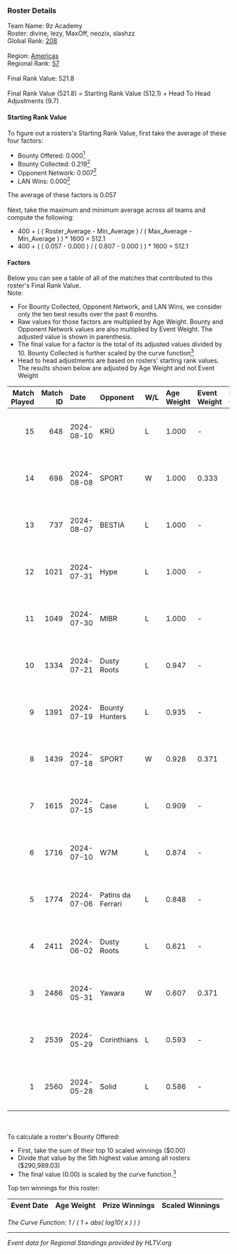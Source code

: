### Roster Details<br />
Team Name: 9z Academy<br />
Roster: divine, lezy, MaxOff, neozix, slashzz<br />
Global Rank: [208](../../standings_global_2024_08_28.md)<br />
<br />
Region: [Americas]( ../../standings_americas_2024_08_28.md)<br />
Regional Rank: [57]( ../../standings_americas_2024_08_28.md)<br />
<br />
Final Rank Value:  521.8<br />
<br />
Final Rank Value (521.8) = Starting Rank Value (512.1) + Head To Head Adjustments (9.7)<br />

#### Starting Rank Value<br />
To figure out a rosters's Starting Rank Value, first take the average of these four factors:<br />
- Bounty Offered: 0.000[<sup>1</sup>](#table2)
- Bounty Collected: 0.219[<sup>2</sup>](#table1)
- Opponent Network: 0.007[<sup>2</sup>](#table1)
- LAN Wins: 0.000[<sup>2</sup>](#table1)

The average of these factors is 0.057<br />
<br />
Next, take the maximum and minimum average across all teams and compute the following:<br />
- 400 + ( ( Roster_Average - Min_Average ) / ( Max_Average - Min_Average ) ) * 1600 = 512.1
- 400 + ( ( 0.057 - 0.000 ) / ( 0.807 - 0.000 ) ) * 1600 = 512.1


#### Factors<br />
Below you can see a table of all of the matches that contributed to this roster's Final Rank Value.<br />
Note:<br />

- For Bounty Collected, Opponent Network, and LAN Wins, we consider only the ten best results over the past 6 months.
- Raw values for those factors are multiplied by Age Weight. Bounty and Opponent Network values are also multiplied by Event Weight. The adjusted value is shown in parenthesis.
- The final value for a factor is the total of its adjusted values divided by 10. Bounty Collected is further scaled by the curve function[<sup>3</sup>](#curveFunction)
- Head to head adjustments are based on rosters' starting rank values. The results shown below are adjusted by Age Weight and not Event Weight
<span id="table1"></span><br />


| Match Played | Match ID | Date       | Opponent          | W/L | Age Weight | Event Weight | Bounty Collected | Opponent Network | LAN Wins  | H2H Adj. | Roster                                |
| -: | -: | :- | :- | :- | :- | :- | :- | :- | :- | -: | :- |
|           15 |      648 | 2024-08-10 | KRÜ               | L   | 1.000      | -            | -                | -                | -         |    -3.92 | divine, lezy, MaxOff, neozix, slashzz |
|           14 |      698 | 2024-08-08 | SPORT             | W   | 1.000      | 0.333        | 0.004 (0.001)    | 0.090 (0.030)    | 0 (0.000) |    20.61 | divine, lezy, MaxOff, neozix, slashzz |
|           13 |      737 | 2024-08-07 | BESTIA            | L   | 1.000      | -            | -                | -                | -         |    -2.17 | divine, lezy, MaxOff, neozix, slashzz |
|           12 |     1021 | 2024-07-31 | Hype              | L   | 1.000      | -            | -                | -                | -         |    -3.72 | divine, lezy, MaxOff, neozix, slashzz |
|           11 |     1049 | 2024-07-30 | MIBR              | L   | 1.000      | -            | -                | -                | -         |    -0.40 | divine, lezy, MaxOff, neozix, slashzz |
|           10 |     1334 | 2024-07-21 | Dusty Roots       | L   | 0.947      | -            | -                | -                | -         |    -6.14 | divine, lezy, MaxOff, neozix, slashzz |
|            9 |     1391 | 2024-07-19 | Bounty Hunters    | L   | 0.935      | -            | -                | -                | -         |    -2.75 | divine, lezy, MaxOff, neozix, slashzz |
|            8 |     1439 | 2024-07-18 | SPORT             | W   | 0.928      | 0.371        | 0.004 (0.001)    | 0.090 (0.031)    | 0 (0.000) |    21.45 | divine, lezy, MaxOff, neozix, slashzz |
|            7 |     1615 | 2024-07-15 | Case              | L   | 0.909      | -            | -                | -                | -         |    -2.34 | divine, lezy, MaxOff, neozix, slashzz |
|            6 |     1716 | 2024-07-10 | W7M               | L   | 0.874      | -            | -                | -                | -         |    -5.27 | divine, lezy, MaxOff, neozix, slashzz |
|            5 |     1774 | 2024-07-06 | Patins da Ferrari | L   | 0.848      | -            | -                | -                | -         |    -4.72 | divine, lezy, MaxOff, neozix, slashzz |
|            4 |     2411 | 2024-06-02 | Dusty Roots       | L   | 0.621      | -            | -                | -                | -         |    -3.18 | divine, lezy, MaxOff, neozix, slashzz |
|            3 |     2486 | 2024-05-31 | Yawara            | W   | 0.607      | 0.371        | 0.000 (0.000)    | 0.036 (0.008)    | 0 (0.000) |     9.10 | divine, lezy, MaxOff, neozix, slashzz |
|            2 |     2539 | 2024-05-29 | Corinthians       | L   | 0.593      | -            | -                | -                | -         |    -4.61 | divine, lezy, MaxOff, neozix, slashzz |
|            1 |     2560 | 2024-05-28 | Solid             | L   | 0.586      | -            | -                | -                | -         |    -2.25 | divine, lezy, MaxOff, neozix, slashzz |

<br />
<span id="table2"></span><br />
To calculate a roster's Bounty Offered:<br />

- First, take the sum of their top 10 scaled winnings ($0.00)
- Divide that value by the 5th highest value among all rosters ($290,989.03)
- The final value (0.00) is scaled by the curve function.[<sup>3</sup>](#curveFunction)

Top ten winnings for this roster:<br />

| Event Date | Age Weight | Prize Winnings | Scaled Winnings |
| :- | -: | :- | :- |


<span id="curveFunction"></span>_The Curve Function: 1 / ( 1 + abs( log10( x ) ) )_<br />

---
_Event data for Regional Standings provided by HLTV.org_<br />
